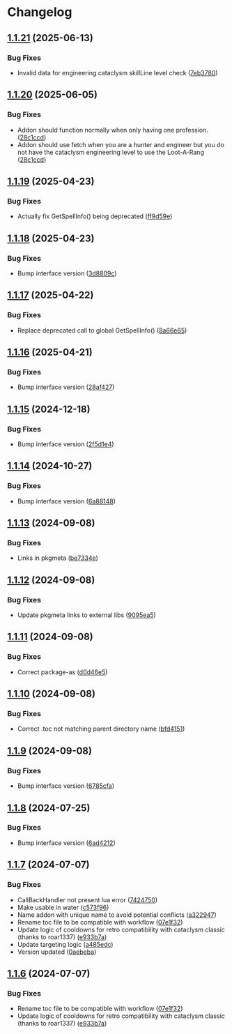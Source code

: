 # Changelog

## [1.1.21](https://github.com/Ranoth/Loot-A-Rang-Matic-Reforged/compare/v1.1.20...v1.1.21) (2025-06-13)


### Bug Fixes

* Invalid data for engineering cataclysm skillLine level check ([7eb3780](https://github.com/Ranoth/Loot-A-Rang-Matic-Reforged/commit/7eb378052fe35cc58508f24d5c095fdba65ed3e0))

## [1.1.20](https://github.com/Ranoth/Loot-A-Rang-Matic-Reforged/compare/v1.1.19...v1.1.20) (2025-06-05)


### Bug Fixes

* Addon should function normally when only having one profession. ([28c1ccd](https://github.com/Ranoth/Loot-A-Rang-Matic-Reforged/commit/28c1ccd1434736ed355e37d4e3c63fbe16c87299))
* Addon should use fetch when you are a hunter and engineer but you do not have the cataclysm engineering level to use the Loot-A-Rang ([28c1ccd](https://github.com/Ranoth/Loot-A-Rang-Matic-Reforged/commit/28c1ccd1434736ed355e37d4e3c63fbe16c87299))

## [1.1.19](https://github.com/Ranoth/Loot-A-Rang-Matic-Reforged/compare/v1.1.18...v1.1.19) (2025-04-23)


### Bug Fixes

* Actually fix GetSpellInfo() being deprecated ([ff9d59e](https://github.com/Ranoth/Loot-A-Rang-Matic-Reforged/commit/ff9d59e5d7cbd68b3c358fb0d28a213809dc87d3))

## [1.1.18](https://github.com/Ranoth/Loot-A-Rang-Matic-Reforged/compare/v1.1.17...v1.1.18) (2025-04-23)


### Bug Fixes

* Bump interface version ([3d8809c](https://github.com/Ranoth/Loot-A-Rang-Matic-Reforged/commit/3d8809c5da6fd9e0f42478d1db07a47fd0ceeec6))

## [1.1.17](https://github.com/Ranoth/Loot-A-Rang-Matic-Reforged/compare/v1.1.16...v1.1.17) (2025-04-22)


### Bug Fixes

* Replace deprecated call to global GetSpellInfo() ([8a66e65](https://github.com/Ranoth/Loot-A-Rang-Matic-Reforged/commit/8a66e6554feec1466150845cf35634018ecd4bce))

## [1.1.16](https://github.com/Ranoth/Loot-A-Rang-Matic-Reforged/compare/v1.1.15...v1.1.16) (2025-04-21)


### Bug Fixes

* Bump interface version ([28af427](https://github.com/Ranoth/Loot-A-Rang-Matic-Reforged/commit/28af4279af64eed4799c31d5191d587610cf702a))

## [1.1.15](https://github.com/Ranoth/Loot-A-Rang-Matic-Reforged/compare/v1.1.14...v1.1.15) (2024-12-18)


### Bug Fixes

* Bump interface version ([2f5d1e4](https://github.com/Ranoth/Loot-A-Rang-Matic-Reforged/commit/2f5d1e440eb2b61787be3421ba659b5d2516615e))

## [1.1.14](https://github.com/Ranoth/Loot-A-Rang-Matic-Reforged/compare/v1.1.13...v1.1.14) (2024-10-27)


### Bug Fixes

* Bump interface version ([6a88148](https://github.com/Ranoth/Loot-A-Rang-Matic-Reforged/commit/6a88148289a81d19c88b72934cc31273c42a4182))

## [1.1.13](https://github.com/Ranoth/Loot-A-Rang-Matic-Reforged/compare/v1.1.12...v1.1.13) (2024-09-08)


### Bug Fixes

* Links in pkgmeta ([be7334e](https://github.com/Ranoth/Loot-A-Rang-Matic-Reforged/commit/be7334e3e9958362db708d10e6854302d1551680))

## [1.1.12](https://github.com/Ranoth/Loot-A-Rang-Matic-Reforged/compare/v1.1.11...v1.1.12) (2024-09-08)


### Bug Fixes

* Update pkgmeta links to external libs ([9095ea5](https://github.com/Ranoth/Loot-A-Rang-Matic-Reforged/commit/9095ea51326dadc3273bbc7596122beb3df5800f))

## [1.1.11](https://github.com/Ranoth/Loot-A-Rang-Matic-Reforged/compare/v1.1.10...v1.1.11) (2024-09-08)


### Bug Fixes

* Correct package-as ([d0d46e5](https://github.com/Ranoth/Loot-A-Rang-Matic-Reforged/commit/d0d46e5bec55fbbd481d2088b9545c9d993a2171))

## [1.1.10](https://github.com/Ranoth/Loot-A-Rang-Matic-Reforged/compare/v1.1.9...v1.1.10) (2024-09-08)


### Bug Fixes

* Correct .toc not matching parent directory name ([bfd4151](https://github.com/Ranoth/Loot-A-Rang-Matic-Reforged/commit/bfd415149b1c0b92e685be29f1674ec125366e4a))

## [1.1.9](https://github.com/Ranoth/Loot-A-Rang-Matic-Reforged/compare/v1.1.8...v1.1.9) (2024-09-08)


### Bug Fixes

* Bump interface version ([6785cfa](https://github.com/Ranoth/Loot-A-Rang-Matic-Reforged/commit/6785cfae120a2d80dad8ef477fe9e430a43e03d7))

## [1.1.8](https://github.com/Ranoth/Loot-A-Rang-Matic-Reforged/compare/v1.1.7...v1.1.8) (2024-07-25)


### Bug Fixes

* Bump interface version ([6ad4212](https://github.com/Ranoth/Loot-A-Rang-Matic-Reforged/commit/6ad421221e3d253de351d7d19061f4bbe8982208))

## [1.1.7](https://github.com/Ranoth/Loot-A-Rang-Matic-Reforged/compare/v1.1.6...v1.1.7) (2024-07-07)


### Bug Fixes

* CallBackHandler not present lua error ([7424750](https://github.com/Ranoth/Loot-A-Rang-Matic-Reforged/commit/742475097db3c864c5106ef389b2bfd709867446))
* Make usable in water ([c573f96](https://github.com/Ranoth/Loot-A-Rang-Matic-Reforged/commit/c573f9683ee5dd75cffab398a8d72601983b780b))
* Name addon with unique name to avoid potential conflicts ([a322947](https://github.com/Ranoth/Loot-A-Rang-Matic-Reforged/commit/a32294719dcba09f6471f7a192a93c4b0bc137dd))
* Rename toc file to be compatible with workflow ([07e1f32](https://github.com/Ranoth/Loot-A-Rang-Matic-Reforged/commit/07e1f328392adb33a61057c228dbd8cd77338491))
* Update logic of cooldowns for retro compatibility with cataclysm classic (thanks to roar1337) ([e933b7a](https://github.com/Ranoth/Loot-A-Rang-Matic-Reforged/commit/e933b7a674a7f97bb1c29809db34510349a38d3b))
* Update targeting logic ([a485edc](https://github.com/Ranoth/Loot-A-Rang-Matic-Reforged/commit/a485edcd3c3735570d6065e446805e0bf8e53992))
* Version updated ([0aebeba](https://github.com/Ranoth/Loot-A-Rang-Matic-Reforged/commit/0aebeba80c6610291277bebb2e98aece2eb8393f))

## [1.1.6](https://github.com/Ranoth/Loot-A-Rang-Matic-Reforged/compare/v1.1.5...v1.1.6) (2024-07-07)


### Bug Fixes

* Rename toc file to be compatible with workflow ([07e1f32](https://github.com/Ranoth/Loot-A-Rang-Matic-Reforged/commit/07e1f328392adb33a61057c228dbd8cd77338491))
* Update logic of cooldowns for retro compatibility with cataclysm classic (thanks to roar1337) ([e933b7a](https://github.com/Ranoth/Loot-A-Rang-Matic-Reforged/commit/e933b7a674a7f97bb1c29809db34510349a38d3b))
